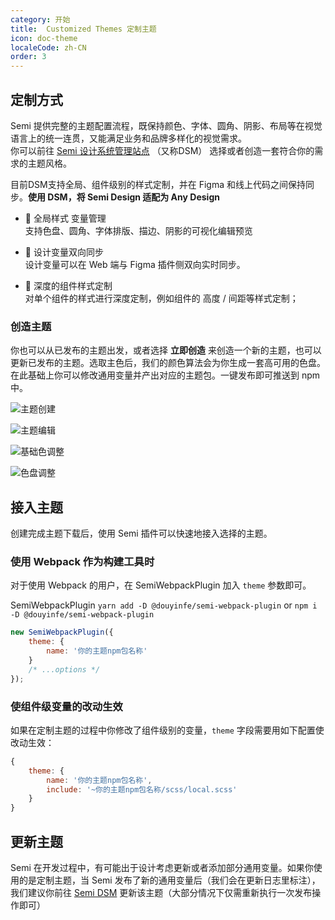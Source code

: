 ```yaml
---
category: 开始
title:  Customized Themes 定制主题
icon: doc-theme
localeCode: zh-CN
order: 3
---
```


## 定制方式

Semi 提供完整的主题配置流程，既保持颜色、字体、圆角、阴影、布局等在视觉语言上的统一连贯，又能满足业务和品牌多样化的视觉需求。  
你可以前往 [Semi 设计系统管理站点](https://semi.design/dsm/) （又称DSM） 选择或者创造一套符合你的需求的主题风格。

目前DSM支持全局、组件级别的样式定制，并在 Figma 和线上代码之间保持同步。**使用 DSM，将 Semi Design 适配为 Any Design**

- 🎨 全局样式 变量管理  
支持色盘、圆角、字体排版、描边、阴影的可视化编辑预览  

- 🔁 设计变量双向同步  
设计变量可以在 Web 端与 Figma 插件侧双向实时同步。  

- 🧩 深度的组件样式定制  
对单个组件的样式进行深度定制，例如组件的 高度 / 间距等样式定制；  

### 创造主题

你也可以从已发布的主题出发，或者选择 **立即创造** 来创造一个新的主题，也可以更新已发布的主题。选取主色后，我们的颜色算法会为你生成一套高可用的色盘。在此基础上你可以修改通用变量并产出对应的主题包。一键发布即可推送到 npm 中。

![主题创建](https://lf9-static.bytednsdoc.com/obj/eden-cn/nuhpxphk/dsm/dsm_welcome.png)

![主题编辑](https://lf9-static.bytednsdoc.com/obj/eden-cn/nuhpxphk/dsm/dsm_console.png)

![基础色调整](https://lf9-static.bytednsdoc.com/obj/eden-cn/nuhpxphk/dsm/dsm_palette.png)

![色盘调整](https://lf9-static.bytednsdoc.com/obj/eden-cn/nuhpxphk/dsm/dsm_usage.png)

## 接入主题

创建完成主题下载后，使用 Semi 插件可以快速地接入选择的主题。

### 使用 Webpack 作为构建工具时

对于使用 Webpack 的用户，在 SemiWebpackPlugin 加入 `theme` 参数即可。

SemiWebpackPlugin  `yarn add -D @douyinfe/semi-webpack-plugin` or `npm i -D @douyinfe/semi-webpack-plugin`

```jsx
new SemiWebpackPlugin({
    theme: {
        name: '你的主题npm包名称'
    }
    /* ...options */
});
```
### 使组件级变量的改动生效

如果在定制主题的过程中你修改了组件级别的变量，`theme` 字段需要用如下配置使改动生效：
```javascript
{
    theme: {
        name: '你的主题npm包名称',
        include: '~你的主题npm包名称/scss/local.scss'
    }
}
```


## 更新主题

Semi 在开发过程中，有可能出于设计考虑更新或者添加部分通用变量。如果你使用的是定制主题，当 Semi 发布了新的通用变量后（我们会在更新日志里标注），我们建议你前往 [Semi DSM](https://semi.design/dsm/) 更新该主题（大部分情况下仅需重新执行一次发布操作即可）

